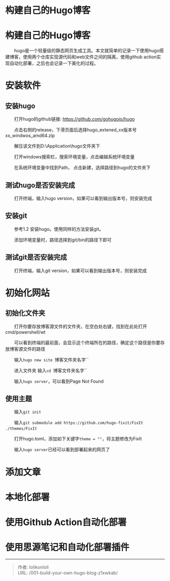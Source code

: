 # 构建自己的Hugo博客

# 构建自己的Hugo博客

　　hugo是一个轻量级的静态网页生成工具。本文就简单的记录一下使用hugo搭建博客，使用两个仓库实现源代码和web文件之间的隔离，使用github action实现自动化部署，之后也会记录一下美化的过程。

# 安装软件

## 安装hugo

　　打开hugo的github链接: https://github.com/gohugoio/hugo

　　点击右侧的release，下滑页面后选择hugo_extened_xx版本号xx_windwos_amd64.zip

　　解压该文件到D:\Application\hugo文件夹下

　　打开windows搜索栏，搜索环境变量，点击编辑系统环境变量

　　在系统环境变量中找到Path， 点击新建，选择路径到hugo的文件夹下

## 测试hugo是否安装完成

　　打开终端，输入hugo version，如果可以看到输出版本号，则安装完成

## 安装git

　　参考1.2 安装hugo。使用同样的方法安装git。

　　添加环境变量时，路径选择到git/bin的路径下即可

## 测试git是否安装完成

　　打开终端，输入git version，如果可以看到输出版本号，则安装完成

# 初始化网站

## 初始化文件夹

　　打开你要存放博客源文件的文件夹，在空白处右键，找到在此处打开cmd/powershell/wt

　　可以看到终端的最前面，会显示这个终端所在的路径，确定这个路径是你要存放博客源文件的路径

　　输入`hugo new site `博客文件夹名字``​

　　进入文件夹 输入`cd `博客文件夹名字``​

　　输入`hugo server`​，可以看到Page Not Found

## 使用主题

　　输入`git init`​

　　输入`git submodule add https://github.com/hugo-fixit/FixIt     ./themes/FixIt`​

　　打开hugo.toml，添加如下关键字`theme = ""`​，将主题修改为FixIt

　　输入`hugo server`​已经可以看到部署起来的网页了

# 添加文章

# 本地化部署

# 使用Github Action自动化部署

# 使用思源笔记和自动化部署插件


---

> 作者: lolikonloli  
> URL: /001-build-your-own-hugo-blog-z1xwkab/  

